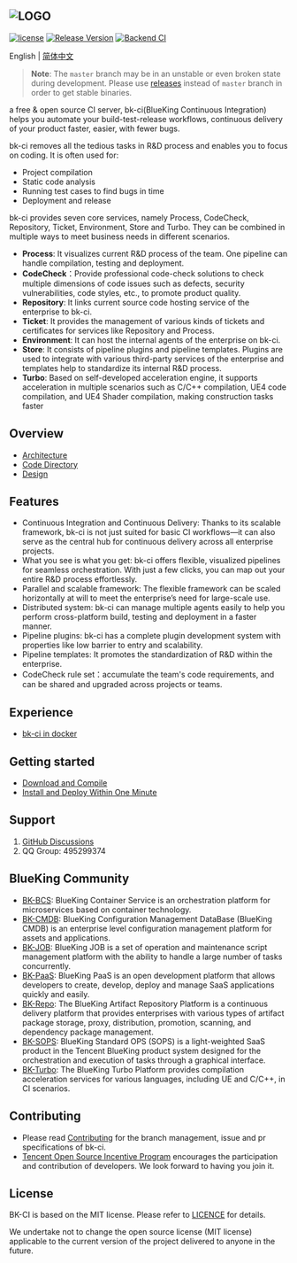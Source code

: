 ![LOGO](docs/resource/img/bkci_cn.png)
---
[![license](https://img.shields.io/badge/license-mit-brightgreen.svg?style=flat)](https://github.com/Tencent/bk-ci/blob/master/LICENSE.txt) [![Release Version](https://img.shields.io/github/v/release/Tencent/bk-ci?include_prereleases)](https://github.com/Tencent/bk-ci/releases) [![Backend CI](https://github.com/Tencent/bk-ci/workflows/Backend%20CI/badge.svg?branch=master)](https://img.shields.io/github/workflow/status/Tencent/bk-ci/Tag%20Realse)

English | [简体中文](README.md)

> **Note**: The `master` branch may be in an unstable or even broken state during development. Please use [releases](https://github.com/tencent/bk-ci/releases) instead of  `master` branch in order to get stable binaries.

a free & open source CI server, bk-ci(BlueKing Continuous Integration) helps you automate your build-test-release workflows, continuous delivery of your product faster, easier, with fewer bugs.

bk-ci removes all the tedious tasks in R&D process and enables you to focus on coding. It is often used for:

- Project compilation
- Static code analysis
- Running test cases to find bugs in time
- Deployment and release

bk-ci provides seven core services, namely Process, CodeCheck, Repository, Ticket, Environment, Store and Turbo. They can be combined in multiple ways to meet business needs in different scenarios.

- **Process**: It visualizes current R&D process of the team. One pipeline can handle compilation, testing and deployment.
- **CodeCheck**：Provide professional code-check solutions to check multiple dimensions of code issues such as defects, security vulnerabilities, code styles, etc., to promote product quality.
- **Repository**: It links current source code hosting service of the enterprise to bk-ci.
- **Ticket**: It provides the management of various kinds of tickets and certificates for services like Repository and Process.
- **Environment**: It can host the internal agents of the enterprise on bk-ci.
- **Store**: It consists of pipeline plugins and pipeline templates. Plugins are used to integrate with various third-party services of the enterprise and templates help to standardize its internal R&D process.
- **Turbo**: Based on self-developed acceleration engine, it supports acceleration in multiple scenarios such as C/C++ compilation, UE4 code compilation, and UE4 Shader compilation, making construction tasks faster


## Overview

- [Architecture](docs/overview/architecture.en.md)
- [Code Directory](docs/overview/code_framework.en.md)
- [Design](docs/overview/design.en.md)

## Features

- Continuous Integration and Continuous Delivery: Thanks to its scalable framework, bk-ci is not just suited for basic CI workflows—it can also serve as the central hub for continuous delivery across all enterprise projects.
- What you see is what you get: bk-ci offers flexible, visualized pipelines for seamless orchestration. With just a few clicks, you can map out your entire R&D process effortlessly.
- Parallel and scalable framework: The flexible framework can be scaled horizontally at will to meet the enterprise’s need for large-scale use.
- Distributed system: bk-ci can manage multiple agents easily to help you perform cross-platform build, testing and deployment in a faster manner.
- Pipeline plugins: bk-ci has a complete plugin development system with properties like low barrier to entry and scalability.
- Pipeline templates: It promotes the standardization of R&D within the enterprise.
- CodeCheck rule set：accumulate the team's code requirements, and can be shared and upgraded across projects or teams.

## Experience

- [bk-ci in docker](https://hub.docker.com/r/blueking/bk-ci)

## Getting started

- [Download and Compile](docs/overview/source_compile.en.md)
- [Install and Deploy Within One Minute](docs/overview/installation.en.md)

## Support
1. [GitHub Discussions](https://github.com/Tencent/bk-ci/discussions)
2. QQ Group: 495299374

## BlueKing Community

- [BK-BCS](https://github.com/Tencent/bk-bcs): BlueKing Container Service is an orchestration platform for microservices based on container technology.
- [BK-CMDB](https://github.com/Tencent/bk-cmdb): BlueKing Configuration Management DataBase (BlueKing CMDB) is an enterprise level configuration management platform for assets and applications.
- [BK-JOB](https://github.com/Tencent/bk-job): BlueKing JOB is a set of operation and maintenance script management platform with the ability to handle a large number of tasks concurrently.
- [BK-PaaS](https://github.com/Tencent/bk-PaaS): BlueKing PaaS is an open development platform that allows developers to create, develop, deploy and manage SaaS applications quickly and easily.
- [BK-Repo](https://github.com/Tencentblueking/bk-repo): The BlueKing Artifact Repository Platform is a continuous delivery platform that provides enterprises with various types of artifact package storage, proxy, distribution, promotion, scanning, and dependency package management.
- [BK-SOPS](https://github.com/Tencent/bk-sops): BlueKing Standard OPS (SOPS) is a light-weighted SaaS product in the Tencent BlueKing product system designed for the orchestration and execution of tasks through a graphical interface.
- [BK-Turbo](https://github.com/Tencentblueking/bk-turbo): The BlueKing Turbo Platform  provides compilation acceleration services for various languages, including UE and C/C++, in CI scenarios.
## Contributing

- Please read [Contributing](CONTRIBUTING.en.md) for the branch management, issue and pr specifications of bk-ci.
- [Tencent Open Source Incentive Program](https://opensource.tencent.com/contribution) encourages the participation and contribution of developers. We look forward to having you join it.

## License
BK-CI is based on the MIT license. Please refer to [LICENCE](LICENSE.txt) for details.

We undertake not to change the open source license (MIT license) applicable to the current version of the project delivered to anyone in the future.
